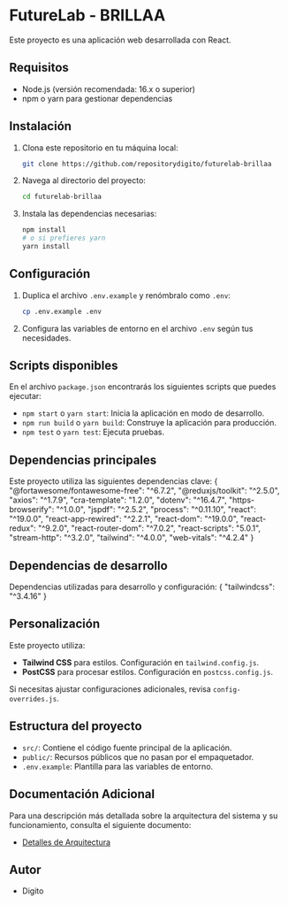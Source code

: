 
# FutureLab - BRILLAA

Este proyecto es una aplicación web desarrollada con React.

## Requisitos

- Node.js (versión recomendada: 16.x o superior)
- npm o yarn para gestionar dependencias

## Instalación

1. Clona este repositorio en tu máquina local:
   ```bash
   git clone https://github.com/repositorydigito/futurelab-brillaa
   ```

2. Navega al directorio del proyecto:
   ```bash
   cd futurelab-brillaa
   ```

3. Instala las dependencias necesarias:
   ```bash
   npm install
   # o si prefieres yarn
   yarn install
   ```

## Configuración

1. Duplica el archivo `.env.example` y renómbralo como `.env`:
   ```bash
   cp .env.example .env
   ```

2. Configura las variables de entorno en el archivo `.env` según tus necesidades.

## Scripts disponibles

En el archivo `package.json` encontrarás los siguientes scripts que puedes ejecutar:

- `npm start` o `yarn start`: Inicia la aplicación en modo de desarrollo.
- `npm run build` o `yarn build`: Construye la aplicación para producción.
- `npm test` o `yarn test`: Ejecuta pruebas.

## Dependencias principales

Este proyecto utiliza las siguientes dependencias clave:
{
  "@fortawesome/fontawesome-free": "^6.7.2",
  "@reduxjs/toolkit": "^2.5.0",
  "axios": "^1.7.9",
  "cra-template": "1.2.0",
  "dotenv": "^16.4.7",
  "https-browserify": "^1.0.0",
  "jspdf": "^2.5.2",
  "process": "^0.11.10",
  "react": "^19.0.0",
  "react-app-rewired": "^2.2.1",
  "react-dom": "^19.0.0",
  "react-redux": "^9.2.0",
  "react-router-dom": "^7.0.2",
  "react-scripts": "5.0.1",
  "stream-http": "^3.2.0",
  "tailwind": "^4.0.0",
  "web-vitals": "^4.2.4"
}

## Dependencias de desarrollo

Dependencias utilizadas para desarrollo y configuración:
{
  "tailwindcss": "^3.4.16"
}

## Personalización

Este proyecto utiliza:
- **Tailwind CSS** para estilos. Configuración en `tailwind.config.js`.
- **PostCSS** para procesar estilos. Configuración en `postcss.config.js`.

Si necesitas ajustar configuraciones adicionales, revisa `config-overrides.js`.

## Estructura del proyecto

- `src/`: Contiene el código fuente principal de la aplicación.
- `public/`: Recursos públicos que no pasan por el empaquetador.
- `.env.example`: Plantilla para las variables de entorno.

## Documentación Adicional

Para una descripción más detallada sobre la arquitectura del sistema y su funcionamiento, consulta el siguiente documento:
- [Detalles de Arquitectura](docs/ARCHITECTURE.md)

## Autor

- Digito
